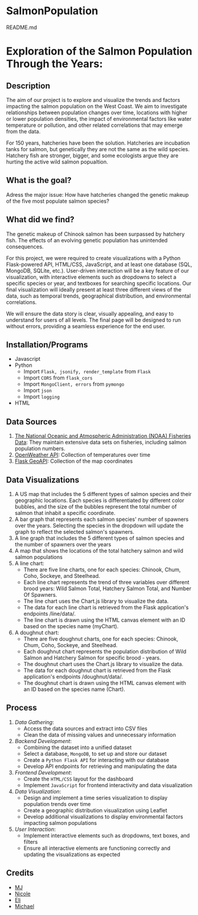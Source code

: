 # SalmonPopulation

README.md
# Exploration of the Salmon Population Through the Years:

## Description
The aim of our project is to explore and visualize the trends and factors impacting the salmon population on the West Coast. We aim to investigate relationships between population changes over time, locations with higher or lower population densities, the impact of environmental factors like water temperature or pollution, and other related correlations that may emerge from the data.

For 150 years, hatcheries have been the solution. Hatcheries are incubation tanks for salmon, but genetically they are not the same as the wild species. Hatchery fish are stronger, bigger, and some ecologists argue they are hurting the active wild salmon popualtion.

## What is the goal?

Adress the major issue: How have hatcheries changed the genetic makeup of the five most populate salmon species?

## What did we find?

The genetic makeup of Chinook salmon has been surpassed by hatchery fish. The effects of an evolving genetic population has unintended consequences. 

For this project, we were required to create visualizations with a Python Flask-powered API, HTML/CSS, JavaScript, and at least one database (SQL, MongoDB, SQLite, etc.). User-driven interaction will be a key feature of our visualization, with interactive elements such as dropdowns to select a specific species or year, and textboxes for searching specific locations. Our final visualization will ideally present at least three different views of the data, such as temporal trends, geographical distribution, and environmental correlations.

We will ensure the data story is clear, visually appealing, and easy to understand for users of all levels. The final page will be designed to run without errors, providing a seamless experience for the end user.

## Installation/Programs
- Javascript
- Python
  - Import `Flask, jsonify, render_template` from `Flask`
  - Import `CORS` from `flask_cors`
  - Import `MongoClient, errors` from `pymongo`
  - Import `json`  
  - Import `logging`
- HTML

## Data Sources
1. [The National Oceanic and Atmospheric Administration (NOAA) Fisheries Data](https://www.webapps.nwfsc.noaa.gov/apex/parrdata/inventory/tables/table/population_data_and_references_for_the_salmon_population_summary_sps_database): They maintain extensive data sets on fisheries, including salmon population numbers.
2. [OpenWeather API](https://openweathermap.org/current): Collection of temperatures over time
3. [Flask GeoAPI](https://gis-ops.com/flask-geo-api-tutorial-powerful-geospatial-flask-explained/): Collection of the map coordinates

## Data Visualizations
1. A US map that includes the 5 different types of salmon species and their geographic locations. Each species is differentiated by different color bubbles, and the size of the bubbles represent the total number of salmon that inhabit a specific coordinate.
2. A bar graph that represents each salmon species' number of spawners over the years. Selecting the species in the dropdown will update the graph to reflect the selected salmon's spawners.
3. A line graph that includes the 5 different types of salmon species and the number of spawners over the years
4. A map that shows the locations of the total hatchery salmon and wild salmon populations
5. A line chart:
   - There are five line charts, one for each species: Chinook, Chum, Coho, Sockeye, and Steelhead.
   - Each line chart represents the trend of three variables over different brood years: Wild Salmon Total, Hatchery Salmon      Total, and Number Of Spawners.
   - The line chart uses the Chart.js library to visualize the data.
   - The data for each line chart is retrieved from the Flask application's endpoints /line/data/<species>.
   - The line chart is drawn using the HTML canvas element with an ID based on the species name (myChart<Species>).
 6. A doughnut chart:
    - There are five doughnut charts, one for each species: Chinook, Chum, Coho, Sockeye, and Steelhead.
    - Each doughnut chart represents the population distribution of Wild Salmon and Hatchery Salmon for specific brood     -       years.
    - The doughnut chart uses the Chart.js library to visualize the data.
    - The data for each doughnut chart is retrieved from the Flask application's endpoints /doughnut/data/<species>.
    - The doughnut chart is drawn using the HTML canvas element with an ID based on the species name (<species>Chart).

## Process
1. *Data Gathering*: 
   - Access the data sources and extract into CSV files
   - Clean the data of missing values and unnecessary information
2. *Backend Development*:
   - Combining the dataset into a unified dataset
   - Select a database, `MongoDB`, to set up and store our dataset
   - Create a `Python Flask API` for interacting with our database
   - Develop API endpoints for retrieving and manipulating the data
3. *Frontend Development*:
   - Create the `HTML/CSS` layout for the dashboard
   - Implement `JavaScript` for frontend interactivity and data visualization
4. *Data Visualization*:
   - Design and implement a time series visualization to display population trends over time
   - Create a geographic distribution visualization using Leaflet
   - Develop additional visualizations to display environmental factors impacting salmon populations
5. *User Interaction*:
   - Implement interactive elements such as dropdowns, text boxes, and filters
   - Ensure all interactive elements are functioning correctly and updating the visualizations as expected

## Credits
- [MJ](https://github.com/mxchellejxde)
- [Nicole](https://github.com/Nicolemarie717) 
- [Eli](https://github.com/elitracewell)
- [Michael](https://github.com/dibartm)

